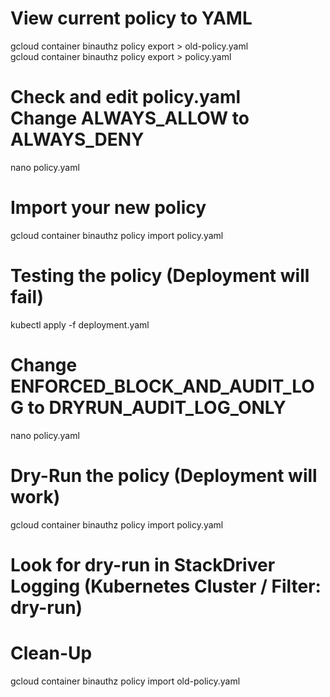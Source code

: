 # View current policy to YAML
gcloud container binauthz policy export > old-policy.yaml<br>
gcloud container binauthz policy export > policy.yaml
#
# Check and edit policy.yaml<br>Change ALWAYS_ALLOW to ALWAYS_DENY
nano policy.yaml
#
# Import your new policy
gcloud container binauthz policy import policy.yaml
#
# Testing the policy (Deployment will fail)
kubectl apply -f deployment.yaml
#
# Change ENFORCED_BLOCK_AND_AUDIT_LOG to DRYRUN_AUDIT_LOG_ONLY
nano policy.yaml
#
# Dry-Run the policy (Deployment will work)
gcloud container binauthz policy import policy.yaml
#
# Look for dry-run in StackDriver Logging (Kubernetes Cluster / Filter: dry-run)
#
# Clean-Up
gcloud container binauthz policy import old-policy.yaml
